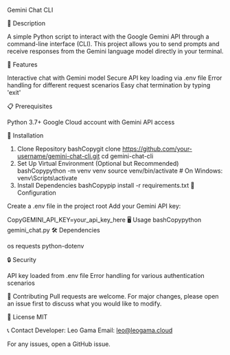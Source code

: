 Gemini Chat CLI

📝 Description

A simple Python script to interact with the Google Gemini API through a command-line interface (CLI). This project allows you to send prompts and receive responses from the Gemini language model directly in your terminal.

🚀 Features

Interactive chat with Gemini model
Secure API key loading via .env file
Error handling for different request scenarios
Easy chat termination by typing 'exit'

📋 Prerequisites

Python 3.7+
Google Cloud account with Gemini API access

🔧 Installation
1. Clone Repository
bashCopygit clone https://github.com/your-username/gemini-chat-cli.git
cd gemini-chat-cli
2. Set Up Virtual Environment (Optional but Recommended)
bashCopypython -m venv venv
source venv/bin/activate  # On Windows: venv\Scripts\activate
3. Install Dependencies
bashCopypip install -r requirements.txt
🔑 Configuration

Create a .env file in the project root
Add your Gemini API key:

CopyGEMINI_API_KEY=your_api_key_here
🖥️ Usage
bashCopypython gemini_chat.py
🛠️ Dependencies

os
requests
python-dotenv

🔒 Security

API key loaded from .env file
Error handling for various authentication scenarios

🤝 Contributing
Pull requests are welcome. For major changes, please open an issue first to discuss what you would like to modify.

📜 License
MIT

📞 Contact
Developer: Leo Gama
Email: leo@leogama.cloud

For any issues, open a GitHub issue.
